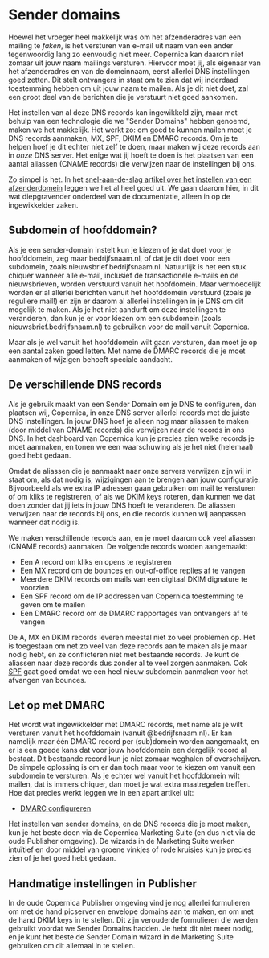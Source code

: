 # Sender domains

Hoewel het vroeger heel makkelijk was om het afzenderadres van een mailing te
*faken*, is het versturen van e-mail uit naam van een ander tegenwoordig lang
zo eenvoudig niet meer. Copernica kan daarom niet zomaar uit jouw naam mailings
versturen. Hiervoor moet jij, als eigenaar van het afzenderadres en van de domeinnaam, 
eerst allerlei DNS instellingen goed zetten. Dit stelt ontvangers in staat om 
te zien dat wij inderdaad toestemming hebben om uit jouw naam te mailen. Als je 
dit niet doet, zal een groot deel van de berichten die je verstuurt niet goed aankomen.

Het instellen van al deze DNS records kan ingewikkeld zijn, maar met behulp
van een technologie die we "Sender Domains" hebben genoemd, maken we het 
makkelijk. Het werkt zo: om goed te kunnen mailen moet je DNS records aanmaken, 
MX, SPF, DKIM en DMARC records. Om je te helpen hoef je dit echter niet zelf te 
doen, maar maken wij deze records aan in *onze* DNS server. Het enige wat jij 
hoeft te doen is het plaatsen van een aantal aliassen (CNAME records) die 
verwijzen naar de instellingen bij ons.

Zo simpel is het. In het 
[snel-aan-de-slag artikel over het instellen van een afzenderdomein](sender-domain-instellen)
leggen we het al heel goed uit. We gaan daarom hier, in dit wat diepgravender
onderdeel van de documentatie, alleen in op de ingewikkelder zaken.


## Subdomein of hoofddomein?

Als je een sender-domain instelt kun je kiezen of je dat doet voor je hoofddomein,
zeg maar bedrijfsnaam.nl, of dat je dit doet voor een subdomein, zoals
nieuwsbrief.bedrijfsnaam.nl. Natuurlijk is het een stuk chiquer wanneer alle
e-mail, inclusief de transactionele e-mails en de nieuwsbrieven, worden verstuurd
vanuit het hoofdomein. Maar vermoedelijk worden er al allerlei berichten vanuit
het hoofddomein verstuurd (zoals je reguliere mail!) en zijn er daarom al allerlei 
instellingen in je DNS om dit mogelijk te maken. Als je het niet aandurft om
deze instellingen te veranderen, dan kun je er voor kiezen om een subdomein 
(zoals nieuwsbrief.bedrijfsnaam.nl) te gebruiken voor de mail vanuit Copernica.

Maar als je wel vanuit het hoofddomein wilt gaan versturen, dan moet je op een
aantal zaken goed letten. Met name de DMARC records die je moet aanmaken of 
wijzigen behoeft speciale aandacht.


## De verschillende DNS records

Als je gebruik maakt van een Sender Domain om je DNS te configuren, dan plaatsen wij,
Copernica, in onze DNS server allerlei records met de juiste DNS instellingen. In
jouw DNS hoef je alleen nog maar aliassen te maken (door middel van CNAME records)
die verwijzen naar de records in ons DNS. In het dashboard van Copernica kun je 
precies zien welke records je moet aanmaken, en tonen we een waarschuwing als je
het niet (helemaal) goed hebt gedaan.

Omdat de aliassen die je aanmaakt naar onze servers verwijzen zijn wij in staat 
om, als dat nodig is, wijzigingen aan te brengen aan jouw configuratie. Bijvoorbeeld 
als we extra IP adressen gaan gebruiken om mail te versturen of om kliks te 
registreren, of als we DKIM keys roteren, dan kunnen we dat doen zonder dat jij
iets in jouw DNS hoeft te veranderen. De aliassen verwijzen naar de records bij 
ons, en die records kunnen wij aanpassen wanneer dat nodig is.

We maken verschillende records aan, en je moet daarom ook veel aliassen (CNAME 
records) aanmaken. De volgende records worden aangemaakt:

* Een A record om kliks en opens te registreren
* Een MX record om de bounces en out-of-office replies af te vangen
* Meerdere DKIM records om mails van een digitaal DKIM dignature te voorzien
* Een SPF record om de IP addressen van Copernica toestemming te geven om te mailen
* Een DMARC record om de DMARC rapportages van ontvangers af te vangen

De A, MX en DKIM records leveren meestal niet zo veel problemen op. Het is
toegestaan om net zo veel van deze records aan te maken als je maar nodig hebt,
en ze conflicteren niet met bestaande records. Je kunt de aliassen naar deze
records dus zonder al te veel zorgen aanmaken. Ook [SPF](spf) gaat goed omdat 
we een heel nieuw subdomein aanmaken voor het afvangen van bounces.


## Let op met DMARC

Het wordt wat ingewikkelder met DMARC records, met name als je wilt versturen 
vanuit het hoofddomain (vanuit @bedrijfsnaam.nl). Er kan namelijk maar één DMARC 
record per (sub)domein worden aangemaakt, en er is een goede kans dat voor jouw 
hoofddomein een dergelijk record al bestaat. Dit bestaande record kun je niet 
zomaar weghalen of overschrijven. De simpele oplossing is om er dan toch maar 
voor te kiezen om vanuit een subdomein te versturen. Als je echter wel vanuit 
het hoofddomein wilt mailen, dat is immers chiquer, dan moet je wat extra 
maatregelen treffen. Hoe dat precies werkt leggen we in een apart artikel uit:

* [DMARC configureren](dmarc)

Het instellen van sender domains, en de DNS records die je moet maken, kun
je het beste doen via de Copernica Marketing Suite (en dus niet via de oude
Publisher omgeving). De wizards in de Marketing Suite werken intuïtief en door
middel van groene vinkjes of rode kruisjes kun je precies zien of je het goed
hebt gedaan.


## Handmatige instellingen in Publisher

In de oude Copernica Publisher omgeving vind je nog allerlei formulieren om met
de hand picserver en envelope domains aan te maken, en om met de hand DKIM
keys in te stellen. Dit zijn verouderde formulieren die werden gebruikt voordat
we Sender Domains hadden. Je hebt dit niet meer nodig, en je kunt het beste
de Sender Domain wizard in de Marketing Suite gebruiken om dit allemaal in te
stellen.

